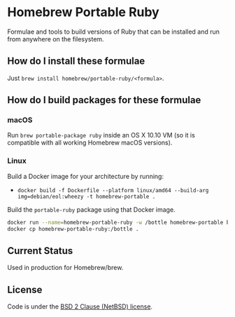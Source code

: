 # Homebrew Portable Ruby

Formulae and tools to build versions of Ruby that can be installed and run from anywhere on the filesystem.

## How do I install these formulae

Just `brew install homebrew/portable-ruby/<formula>`.

## How do I build packages for these formulae

### macOS

Run `brew portable-package ruby` inside an OS X 10.10 VM (so it is compatible with all working Homebrew macOS versions).

### Linux

Build a Docker image for your architecture by running:

- `docker build -f Dockerfile --platform linux/amd64 --build-arg img=debian/eol:wheezy -t homebrew-portable .`

Build the `portable-ruby` package using that Docker image.

```sh
docker run --name=homebrew-portable-ruby -w /bottle homebrew-portable brew portable-package ruby
docker cp homebrew-portable-ruby:/bottle .
```

## Current Status

Used in production for Homebrew/brew.

## License

Code is under the [BSD 2 Clause (NetBSD) license](https://github.com/Homebrew/homebrew-portable-ruby/blob/master/LICENSE.txt).

